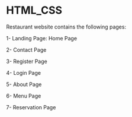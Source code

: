 # HTML_CSS
Restaurant website contains the following pages: 

1- Landing Page: Home Page

2- Contact Page

3- Register Page

4- Login Page

5- About Page

6- Menu Page

7- Reservation Page
